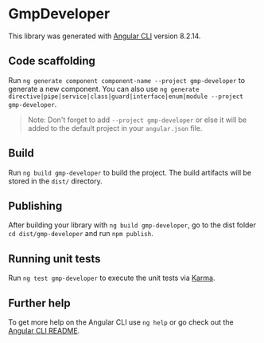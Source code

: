 # GmpDeveloper

This library was generated with [Angular CLI](https://github.com/angular/angular-cli) version 8.2.14.

## Code scaffolding

Run `ng generate component component-name --project gmp-developer` to generate a new component. You can also use `ng generate directive|pipe|service|class|guard|interface|enum|module --project gmp-developer`.
> Note: Don't forget to add `--project gmp-developer` or else it will be added to the default project in your `angular.json` file. 

## Build

Run `ng build gmp-developer` to build the project. The build artifacts will be stored in the `dist/` directory.

## Publishing

After building your library with `ng build gmp-developer`, go to the dist folder `cd dist/gmp-developer` and run `npm publish`.

## Running unit tests

Run `ng test gmp-developer` to execute the unit tests via [Karma](https://karma-runner.github.io).

## Further help

To get more help on the Angular CLI use `ng help` or go check out the [Angular CLI README](https://github.com/angular/angular-cli/blob/master/README.md).
